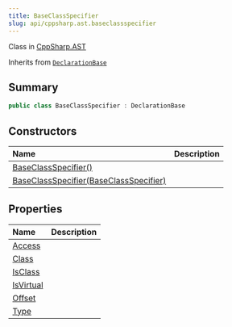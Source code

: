 ```yaml
---
title: BaseClassSpecifier
slug: api/cppsharp.ast.baseclassspecifier
---
```

Class in [CppSharp.AST](/api/cppsharp/ast)

Inherits from [`DeclarationBase`](/api/cppsharp/ast/declarationbase)

## Summary



```csharp
public class BaseClassSpecifier : DeclarationBase
```

## Constructors

|Name|Description|
|:---|:---|
|[BaseClassSpecifier\(\)](/api/cppsharp/ast/baseclassspecifier//ctor-1)||
|[BaseClassSpecifier\(BaseClassSpecifier\)](/api/cppsharp/ast/baseclassspecifier//ctor-2)||

## Properties

|Name|Description|
|:---|:---|
|[Access](/api/cppsharp/ast/baseclassspecifier/access)||
|[Class](/api/cppsharp/ast/baseclassspecifier/class)||
|[IsClass](/api/cppsharp/ast/baseclassspecifier/isclass)||
|[IsVirtual](/api/cppsharp/ast/baseclassspecifier/isvirtual)||
|[Offset](/api/cppsharp/ast/baseclassspecifier/offset)||
|[Type](/api/cppsharp/ast/baseclassspecifier/type)||

